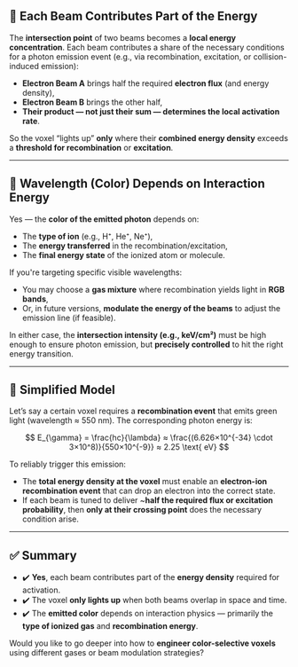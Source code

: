 ## 🎯 Each Beam Contributes Part of the Energy

The **intersection point** of two beams becomes a **local energy concentration**. Each beam contributes a share of the necessary conditions for a photon emission event (e.g., via recombination, excitation, or collision-induced emission):

* **Electron Beam A** brings half the required **electron flux** (and energy density),
* **Electron Beam B** brings the other half,
* **Their product — not just their sum — determines the local activation rate**.

So the voxel “lights up” **only** where their **combined energy density** exceeds a **threshold for recombination** or **excitation**.

---

## 🌈 Wavelength (Color) Depends on Interaction Energy

Yes — the **color of the emitted photon** depends on:

* The **type of ion** (e.g., H⁺, He⁺, Ne⁺),
* The **energy transferred** in the recombination/excitation,
* The **final energy state** of the ionized atom or molecule.

If you're targeting specific visible wavelengths:

* You may choose a **gas mixture** where recombination yields light in **RGB bands**,
* Or, in future versions, **modulate the energy of the beams** to adjust the emission line (if feasible).

In either case, the **intersection intensity (e.g., keV/cm²)** must be high enough to ensure photon emission, but **precisely controlled** to hit the right energy transition.

---

## 🧠 Simplified Model

Let’s say a certain voxel requires a **recombination event** that emits green light (wavelength ≈ 550 nm). The corresponding photon energy is:

$$
E_{\gamma} = \frac{hc}{\lambda} ≈ \frac{(6.626×10^{-34} \cdot 3×10^8)}{550×10^{-9}} ≈ 2.25 \text{ eV}
$$

To reliably trigger this emission:

* The **total energy density at the voxel** must enable an **electron-ion recombination event** that can drop an electron into the correct state.
* If each beam is tuned to deliver \~**half the required flux or excitation probability**, then **only at their crossing point** does the necessary condition arise.

---

## ✅ Summary

* ✔️ **Yes**, each beam contributes part of the **energy density** required for activation.
* ✔️ The voxel **only lights up** when both beams overlap in space and time.
* ✔️ The **emitted color** depends on interaction physics — primarily the **type of ionized gas** and **recombination energy**.

Would you like to go deeper into how to **engineer color-selective voxels** using different gases or beam modulation strategies?
